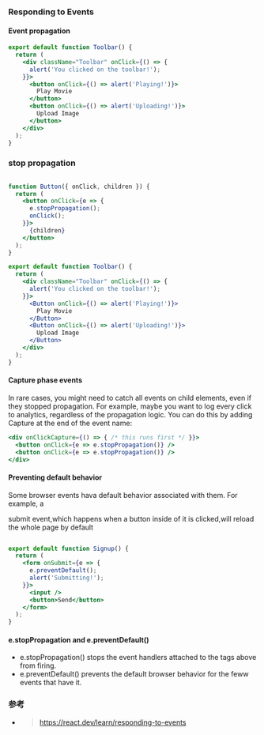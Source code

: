 ### Responding to Events


#### Event propagation 

``` jsx
export default function Toolbar() {
  return (
    <div className="Toolbar" onClick={() => {
      alert('You clicked on the toolbar!');
    }}>
      <button onClick={() => alert('Playing!')}>
        Play Movie
      </button>
      <button onClick={() => alert('Uploading!')}>
        Upload Image
      </button>
    </div>
  );
}
```

### stop propagation

``` jsx

function Button({ onClick, children }) {
  return (
    <button onClick={e => {
      e.stopPropagation();
      onClick();
    }}>
      {children}
    </button>
  );
}

export default function Toolbar() {
  return (
    <div className="Toolbar" onClick={() => {
      alert('You clicked on the toolbar!');
    }}>
      <Button onClick={() => alert('Playing!')}>
        Play Movie
      </Button>
      <Button onClick={() => alert('Uploading!')}>
        Upload Image
      </Button>
    </div>
  );
}
```

#### Capture phase events

In rare cases, you might need to catch all events on child elements, even if they stopped propagation. For example, maybe you want to log every click to analytics, regardless of the propagation logic. You can do this by adding Capture at the end of the event name:

``` jsx 
<div onClickCapture={() => { /* this runs first */ }}>
  <button onClick={e => e.stopPropagation()} />
  <button onClick={e => e.stopPropagation()} />
</div>
```

#### Preventing default behavior 

Some browser events hava default behavior associated with them. For example, a <form> submit event,which happens when a button inside of it is clicked,will reload the whole page by default
``` jsx

export default function Signup() {
  return (
    <form onSubmit={e => {
      e.preventDefault();
      alert('Submitting!');
    }}>
      <input />
      <button>Send</button>
    </form>
  );
}
```

#### e.stopPropagation and e.preventDefault()
* e.stopPropagation() stops the event handlers attached to the tags above from firing.
* e.preventDefault() prevents the default browser behavior for the feww events that have it.













### 参考

* > https://react.dev/learn/responding-to-events